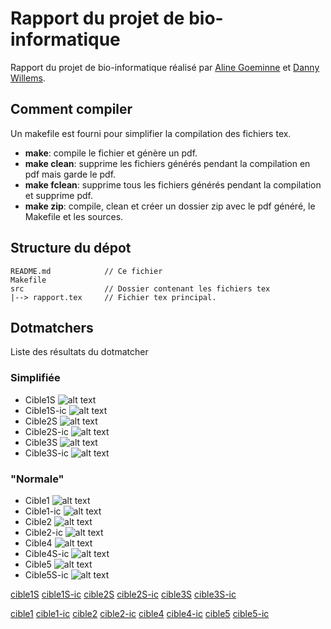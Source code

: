 # Rapport du projet de bio-informatique

Rapport du projet de bio-informatique réalisé par [Aline
Goeminne](https://github.com/AlineGoeminne) et [Danny
Willems](https://github.com/dannywillems).

## Comment compiler

Un makefile est fourni pour simplifier la compilation des fichiers tex.

* **make**: compile le fichier et génère un pdf.
* **make clean**: supprime les fichiers générés pendant la compilation en pdf
  mais garde le pdf.
* **make fclean**: supprime tous les fichiers générés pendant la compilation et
  supprime pdf.
* **make zip**: compile, clean et créer un dossier zip avec le pdf généré, le
  Makefile et les sources.

## Structure du dépot

```
README.md            // Ce fichier
Makefile
src                  // Dossier contenant les fichiers tex
|--> rapport.tex     // Fichier tex principal.
```

## Dotmatchers

Liste des résultats du dotmatcher

### Simplifiée

* Cible1S
![alt text](cible1S)
* Cible1S-ic
![alt text](cible1S-ic)
* Cible2S
![alt text](cible2S)
* Cible2S-ic
![alt text](cible2S-ic)
* Cible3S
![alt text](cible3S)
* Cible3S-ic
![alt text](cible3S-ic)

### "Normale"

* Cible1
![alt text](cible1)
* Cible1-ic
![alt text](cible1-ic)
* Cible2
![alt text](cible2)
* Cible2-ic
![alt text](cible2-ic)
* Cible4
![alt text](cible4S)
* Cible4S-ic
![alt text](cible4S-ic)
* Cible5
![alt text](cible5S)
* Cible5S-ic
![alt text](cible5S-ic)


[cible1S](res/cible1S.png "Résultats dotmatcher Cible1S")
[cible1S-ic](res/cible1S-ic.png "Résultats dotmatcher Cible1S-ic")
[cible2S](res/cible2S.png "Résultats dotmatcher Cible2S")
[cible2S-ic](res/cible2S-ic.png "Résultats dotmatcher Cible2S-ic")
[cible3S](res/cible3S.png "Résultats dotmatcher Cible3S")
[cible3S-ic](res/cible3S-ic.png "Résultats dotmatcher Cible3S-ic")

[cible1](res/cible1.png "Résultats dotmatcher Cible1")
[cible1-ic](res/cible1-ic.png "Résultats dotmatcher Cible1-ic")
[cible2](res/cible2.png "Résultats dotmatcher Cible2")
[cible2-ic](res/cible2-ic.png "Résultats dotmatcher Cible2-ic")
[cible4](res/cible4.png "Résultats dotmatcher Cible4")
[cible4-ic](res/cible4-ic.png "Résultats dotmatcher Cible4-ic")
[cible5](res/cible5.png "Résultats dotmatcher Cible5")
[cible5-ic](res/cible5-ic.png "Résultats dotmatcher Cible5-ic")
